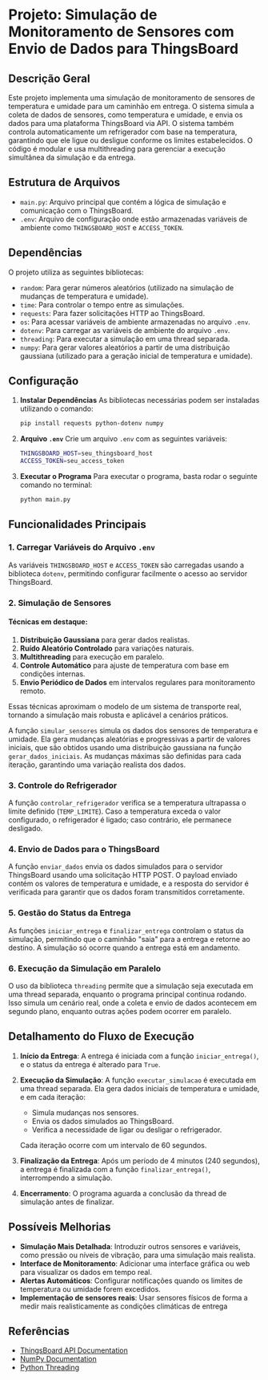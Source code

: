 
# Projeto: Simulação de Monitoramento de Sensores com Envio de Dados para ThingsBoard

## Descrição Geral
Este projeto implementa uma simulação de monitoramento de sensores de temperatura e umidade para um caminhão em entrega. O sistema simula a coleta de dados de sensores, como temperatura e umidade, e envia os dados para uma plataforma ThingsBoard via API. O sistema também controla automaticamente um refrigerador com base na temperatura, garantindo que ele ligue ou desligue conforme os limites estabelecidos. O código é modular e usa multithreading para gerenciar a execução simultânea da simulação e da entrega.

## Estrutura de Arquivos
- `main.py`: Arquivo principal que contém a lógica de simulação e comunicação com o ThingsBoard.
- `.env`: Arquivo de configuração onde estão armazenadas variáveis de ambiente como `THINGSBOARD_HOST` e `ACCESS_TOKEN`.

## Dependências
O projeto utiliza as seguintes bibliotecas:
- `random`: Para gerar números aleatórios (utilizado na simulação de mudanças de temperatura e umidade).
- `time`: Para controlar o tempo entre as simulações.
- `requests`: Para fazer solicitações HTTP ao ThingsBoard.
- `os`: Para acessar variáveis de ambiente armazenadas no arquivo `.env`.
- `dotenv`: Para carregar as variáveis de ambiente do arquivo `.env`.
- `threading`: Para executar a simulação em uma thread separada.
- `numpy`: Para gerar valores aleatórios a partir de uma distribuição gaussiana (utilizado para a geração inicial de temperatura e umidade).

## Configuração
1. **Instalar Dependências**
   As bibliotecas necessárias podem ser instaladas utilizando o comando:
   ```bash
   pip install requests python-dotenv numpy
   ```

2. **Arquivo `.env`**
   Crie um arquivo `.env` com as seguintes variáveis:
   ```bash
   THINGSBOARD_HOST=seu_thingsboard_host
   ACCESS_TOKEN=seu_access_token
   ```

3. **Executar o Programa**
   Para executar o programa, basta rodar o seguinte comando no terminal:
   ```bash
   python main.py
   ```

## Funcionalidades Principais

### 1. Carregar Variáveis do Arquivo `.env`
As variáveis `THINGSBOARD_HOST` e `ACCESS_TOKEN` são carregadas usando a biblioteca `dotenv`, permitindo configurar facilmente o acesso ao servidor ThingsBoard.

### 2. Simulação de Sensores

#### Técnicas em destaque:
1. **Distribuição Gaussiana** para gerar dados realistas.
2. **Ruído Aleatório Controlado** para variações naturais.
3. **Multithreading** para execução em paralelo.
4. **Controle Automático** para ajuste de temperatura com base em condições internas.
5. **Envio Periódico de Dados** em intervalos regulares para monitoramento remoto.

Essas técnicas aproximam o modelo de um sistema de transporte real, tornando a simulação mais robusta e aplicável a cenários práticos.

A função `simular_sensores` simula os dados dos sensores de temperatura e umidade. Ela gera mudanças aleatórias e progressivas a partir de valores iniciais, que são obtidos usando uma distribuição gaussiana na função `gerar_dados_iniciais`. As mudanças máximas são definidas para cada iteração, garantindo uma variação realista dos dados.

### 3. Controle do Refrigerador
A função `controlar_refrigerador` verifica se a temperatura ultrapassa o limite definido (`TEMP_LIMITE`). Caso a temperatura exceda o valor configurado, o refrigerador é ligado; caso contrário, ele permanece desligado.

### 4. Envio de Dados para o ThingsBoard
A função `enviar_dados` envia os dados simulados para o servidor ThingsBoard usando uma solicitação HTTP POST. O payload enviado contém os valores de temperatura e umidade, e a resposta do servidor é verificada para garantir que os dados foram transmitidos corretamente.

### 5. Gestão do Status da Entrega
As funções `iniciar_entrega` e `finalizar_entrega` controlam o status da simulação, permitindo que o caminhão "saia" para a entrega e retorne ao destino. A simulação só ocorre quando a entrega está em andamento.

### 6. Execução da Simulação em Paralelo
O uso da biblioteca `threading` permite que a simulação seja executada em uma thread separada, enquanto o programa principal continua rodando. Isso simula um cenário real, onde a coleta e envio de dados acontecem em segundo plano, enquanto outras ações podem ocorrer em paralelo.

## Detalhamento do Fluxo de Execução

1. **Início da Entrega**:
   A entrega é iniciada com a função `iniciar_entrega()`, e o status da entrega é alterado para `True`.

2. **Execução da Simulação**:
   A função `executar_simulacao` é executada em uma thread separada. Ela gera dados iniciais de temperatura e umidade, e em cada iteração:
   - Simula mudanças nos sensores.
   - Envia os dados simulados ao ThingsBoard.
   - Verifica a necessidade de ligar ou desligar o refrigerador.
   
   Cada iteração ocorre com um intervalo de 60 segundos.

3. **Finalização da Entrega**:
   Após um período de 4 minutos (240 segundos), a entrega é finalizada com a função `finalizar_entrega()`, interrompendo a simulação.

4. **Encerramento**:
   O programa aguarda a conclusão da thread de simulação antes de finalizar.

## Possíveis Melhorias
- **Simulação Mais Detalhada**: Introduzir outros sensores e variáveis, como pressão ou níveis de vibração, para uma simulação mais realista.
- **Interface de Monitoramento**: Adicionar uma interface gráfica ou web para visualizar os dados em tempo real.
- **Alertas Automáticos**: Configurar notificações quando os limites de temperatura ou umidade forem excedidos.
- **Implementação de sensores reais**: Usar sensores físicos de forma a medir mais realisticamente as condições climáticas de entrega

## Referências
- [ThingsBoard API Documentation](https://thingsboard.io/docs/reference/api/)
- [NumPy Documentation](https://numpy.org/doc/stable/)
- [Python Threading](https://docs.python.org/3/library/threading.html)
